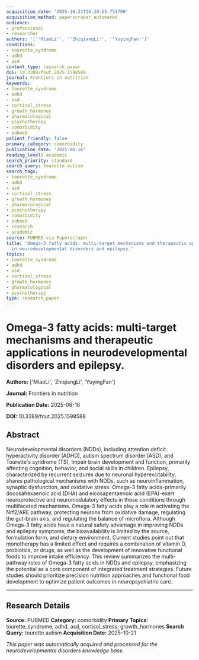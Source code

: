```yaml
---
acquisition_date: '2025-10-21T16:20:55.751790'
acquisition_method: paperscraper_automated
audience:
- professional
- researcher
authors: '[''MiaoLi'', ''ZhiqiangLi'', ''YuyingFan'']'
conditions:
- tourette_syndrome
- adhd
- asd
content_type: research_paper
doi: 10.3389/fnut.2025.1598588
journal: Frontiers in nutrition
keywords:
- tourette_syndrome
- adhd
- asd
- cortisol_stress
- growth_hormones
- pharmacological
- psychotherapy
- comorbidity
- pubmed
patient_friendly: false
primary_category: comorbidity
publication_date: '2025-06-16'
reading_level: academic
search_priority: standard
search_query: tourette autism
search_tags:
- tourette_syndrome
- adhd
- asd
- cortisol_stress
- growth_hormones
- pharmacological
- psychotherapy
- comorbidity
- pubmed
- research
- academic
source: PUBMED via Paperscraper
title: 'Omega-3 fatty acids: multi-target mechanisms and therapeutic applications
  in neurodevelopmental disorders and epilepsy.'
topics:
- tourette_syndrome
- adhd
- asd
- cortisol_stress
- growth_hormones
- pharmacological
- psychotherapy
type: research_paper
---
```


# Omega-3 fatty acids: multi-target mechanisms and therapeutic applications in neurodevelopmental disorders and epilepsy.

**Authors:** ['MiaoLi', 'ZhiqiangLi', 'YuyingFan']

**Journal:** Frontiers in nutrition

**Publication Date:** 2025-06-16

**DOI:** 10.3389/fnut.2025.1598588

## Abstract

Neurodevelopmental disorders (NDDs), including attention deficit hyperactivity disorder (ADHD), autism spectrum disorder (ASD), and Tourette's syndrome (TS), impair brain development and function, primarily affecting cognition, behavior, and social skills in children. Epilepsy, characterized by recurrent seizures due to neuronal hyperexcitability, shares pathological mechanisms with NDDs, such as neuroinflammation, synaptic dysfunction, and oxidative stress. Omega-3 fatty acids-primarily docosahexaenoic acid (DHA) and eicosapentaenoic acid (EPA)-exert neuroprotective and neuromodulatory effects in these conditions through multifaceted mechanisms. Omega-3 fatty acids play a role in activating the Nrf2/ARE pathway, protecting neurons from oxidative damage, regulating the gut-brain axis, and regulating the balance of microflora. Although Omega-3 fatty acids have a natural safety advantage in improving NDDs and epilepsy symptoms, the bioavailability is limited by the source, formulation form, and dietary environment. Current studies point out that monotherapy has a limited effect and requires a combination of vitamin D, probiotics, or drugs, as well as the development of innovative functional foods to improve intake efficiency. This review summarizes the multi-pathway roles of Omega-3 fatty acids in NDDs and epilepsy, emphasizing the potential as a core component of integrated treatment strategies. Future studies should prioritize precision nutrition approaches and functional food development to optimize patient outcomes in neuropsychiatric care.

---

## Research Details

**Source:** PUBMED
**Category:** comorbidity
**Primary Topics:** tourette_syndrome, adhd, asd, cortisol_stress, growth_hormones
**Search Query:** tourette autism
**Acquisition Date:** 2025-10-21

*This paper was automatically acquired and processed for the neurodevelopmental disorders knowledge base.*
